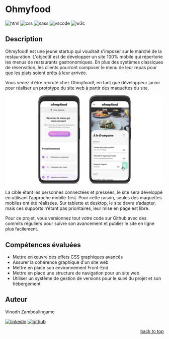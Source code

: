 <a name="readme-top"></a>

# Ohmyfood

![html][html5-badge]
![css][css3-badge]
![sass][sass-badge]
![vscode][vscode-badge]
![w3c][w3c-badge]

## Description

Ohmyfood! est une jeune startup qui voudrait s'imposer sur le marché de la restauration. L'objectif est de développer un site 100% mobile qui répertorie les menus de restaurants gastronomiques. En plus des systèmes classiques de réservation, les clients pourront composer le menu de leur repas pour que les plats soient prêts à leur arrivée.

Vous venez d’être recruté chez Ohmyfood!, en tant que développeur junior pour réaliser un prototype du site web à partir des maquettes du site.

![Maquette Mobile](./img/maquettes/Maquette-Mobile-Ohmyfood.jpg)

La cible étant les personnes connectées et pressées, le site sera développé en utilisant l’approche mobile-first. Pour cette raison, seules des maquettes mobiles ont été réalisées. Sur tablette et desktop, le site devra s’adapter, mais ces supports n’étant pas prioritaires, leur mise en page est libre.

Pour ce projet, vous versionnez tout votre code sur Github avec des commits réguliers pour suivre son avancement et publier le site en ligne plus facilement.

## Compétences évaluées

- Mettre en œuvre des effets CSS graphiques avancés
- Assurer la cohérence graphique d'un site web
- Mettre en place son environnement Front-End
- Mettre en place une structure de navigation pour un site web
- Utiliser un système de gestion de versions pour le suivi du projet et son hébergement

## Auteur

Vinodh Zamboulingame

[![linkedin][linkedin-badge]][linkedin-url]
[![github][github-badge]][github-url]


<p align="right"><a href="#readme-top">back to top</a></p>

<!-- BADGE LINKS -->
[html5-badge]: https://img.shields.io/badge/HTML5-E34F26?style=for-the-badge&logo=html5&logoColor=white
[css3-badge]: https://img.shields.io/badge/CSS3-1572B6?style=for-the-badge&logo=css3&logoColor=white
[sass-badge]: https://img.shields.io/badge/Sass-CC6699?style=for-the-badge&logo=sass&logoColor=white
[vscode-badge]: https://img.shields.io/badge/Made%20with-VSCode-1f425f.svg?style=for-the-badge&logoColor=white
[w3c-badge]: https://img.shields.io/w3c-validation/default?style=for-the-badge&logoColor=white&targetUrl=https%3A%2F%2Fohmyfood-vza.netlify.app
[linkedin-badge]: https://img.shields.io/badge/LinkedIn-0077B5?style=for-the-badge&logo=linkedin&logoColor=white
[linkedin-url]: https://www.linkedin.com/in/vzamboulingame
[github-badge]: https://img.shields.io/badge/GitHub-0a0a0a?style=for-the-badge&logo=github&logoColor=white
[github-url]: https://github.com/vzamboulingame
